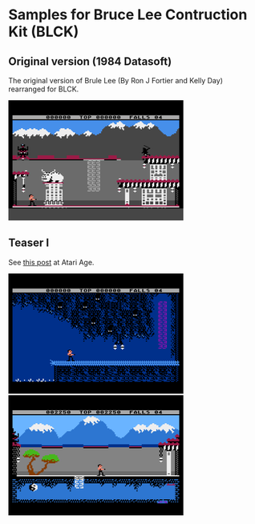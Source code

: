 # Samples for Bruce Lee Contruction Kit (BLCK)

## Original version (1984 Datasoft)

The original version of Brule Lee (By Ron J Fortier and Kelly Day) rearranged for BLCK.

![screenshot](original%20version%20(1984)/misc/screenshot.png)

## Teaser I

See [this post](https://atariage.com/forums/topic/288392-two-bruce-lee-sequels/?do=findComment&comment=4307623) at Atari Age.

![screenshot](teaser%20I/misc/screenshotB.png)![screenshot](teaser%20I/misc/screenshotA.png)
